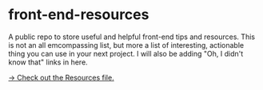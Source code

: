 # front-end-resources

A public repo to store useful and helpful front-end tips and resources. This is not an all emcompassing list, but more a list of interesting, actionable thing you can use in your next project. I will also be adding "Oh, I didn't know that" links in here. 

[→ Check out the Resources file.](https://github.com/nkhil/front-end-resources/blob/master/Resources.md)
